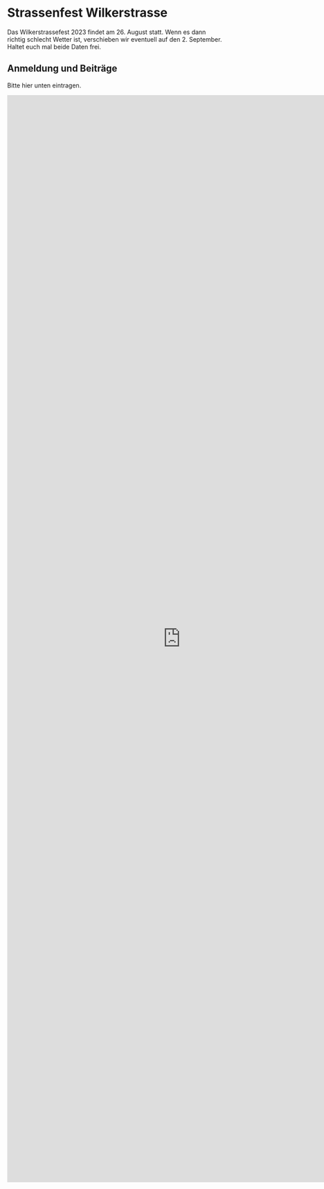 # Strassenfest Wilkerstrasse

Das Wilkerstrassefest 2023 findet am 26. August statt.
Wenn es dann richtig schlecht Wetter ist, verschieben wir eventuell auf den 2. September.
Haltet euch mal beide Daten frei.

<!--
## Programm

| Was                                         | Wenn           |
|---------------------------------------------|----------------|
| Ankommen                                    | 16:00 - 18:00  |
| Spiel und Sport                             | Die ganze Zeit |
| Bobbycar-, Trottinett- und Fahrzeuge-Rennen | ab 16:30.      |
| Wasserschlacht                              | vorem Znacht.  |
| Zuckerwattemaschine                         | 17:00 - 18:00  |
| Abendessen (Grill & Buffet)                 | ab 18:00       |
| Kinderfilm (kleine Kinder)                  | 19:00-19:30    |
| Kinderfilm (grosse Kinder)                  | 19:30-21:00    |
| Dessertbuffet                               | ab 20:00       |
| Musik-Act                                   | ca. 21:00      |
| Aufräumen                                   | ca. 23:00      |
-->

## Anmeldung und Beiträge

Bitte hier unten eintragen.

<iframe src="https://docs.google.com/forms/d/e/1FAIpQLSfzXNL7lqKhPBdIhRUW13hTf97_g0bgl6unWWic6UU5auPImQ/viewform?embedded=true"
	width="800"
	height="2506"
	frameborder="0"
	marginheight="0"
	marginwidth="0">Loading…</iframe>